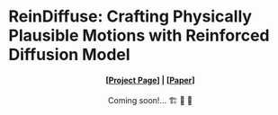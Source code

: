 # ReinDiffuse: Crafting Physically Plausible Motions with Reinforced Diffusion Model
<!-- 
#####  <p align="center"> [xxx](xxx),</p>

<p align="center">
  <img src="assets/pipeline.png"/>
</p>
-->
#### <p align="center">[[Project Page]()] | [[Paper]()]  </p>

<p align="center">Coming soon!... 🏗️ 🚧 🔨</p>
